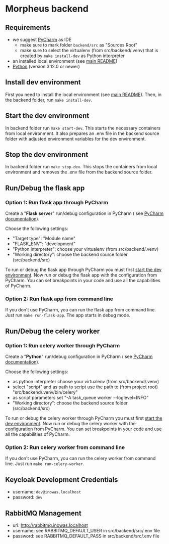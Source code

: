 # Morpheus backend

## Requirements

* we suggest [PyCharm](https://www.jetbrains.com/pycharm/) as IDE
  * make sure to mark folder `backend/src` as "Sources Root"
  * make sure to select the virtualenv (from src/backend/.venv) that is created by `make install-dev` as Python interpreter
* an installed local environment (see [main README](../../Readme.md#install-local-environment))
* [Python](https://www.python.org/) (version 3.12.0 or newer)

## Install dev environment

First you need to install the local environment (see [main README](../../Readme.md#install-local-environment)).
Then, in the backend folder, run `make install-dev`.

## Start the dev environment

In backend folder run `make start-dev`. This starts the necessary containers from local environment. It also prepares an
.env file in the backend source folder with adjusted environment variables for the dev environment.

## Stop the dev environment

In backend folder run `make stop-dev`. This stops the containers from local environment and removes the .env file from
the backend source folder.

## Run/Debug the flask app

### Option 1: Run flask app through PyCharm

Create a "**Flask server**" run/debug configuration in PyCharm (
see [PyCharm documentation](https://www.jetbrains.com/help/pycharm/run-debug-configuration-flask-server.html)).

Choose the following settings:

* "Target type": "Module name"
* "FLASK_ENV": "development"
* "Python interpreter": choose your virtualenv (from src/backend/.venv)
* "Working directory": choose the backend source folder (src/backend/src)

To run or debug the flask app through PyCharm you must first [start the dev environment](#start-the-dev-environment).
Now run or debug the flask app with the configuration from PyCharm. You can set breakpoints in your code and use all the
capabilities of PyCharm.

### Option 2: Run flask app from command line

If you don't use PyCharm, you can run the flask app from command line. Just run `make run-flask-app`. The app starts in
debug mode.

## Run/Debug the celery worker

### Option 1: Run celery worker through PyCharm

Create a "**Python**" run/debug configuration in PyCharm (
see [PyCharm documentation](https://www.jetbrains.com/help/pycharm/run-debug-configuration.html#createExplicitly)).

Choose the following settings:

* as python interpreter choose your virtualenv (from src/backend/.venv)
* select "script" and as path to script use the path to (from project root) "src/backend/.venv/bin/celery"
* as script parameters set "-A task_queue worker --loglevel=INFO"
* "Working directory": choose the backend source folder (src/backend/src)


To run or debug the celery worker through PyCharm you must first [start the dev environment](#start-the-dev-environment).
Now run or debug the celery worker with the configuration from PyCharm. You can set breakpoints in your code and use all the
capabilities of PyCharm.

### Option 2: Run celery worker from command line

If you don't use PyCharm, you can run the celery worker from command line. Just run `make run-celery-worker`.

## Keycloak Development Credentials

* username: `dev@inowas.localhost`
* password: `dev`


## RabbitMQ Management

* url: http://rabbitmq.inowas.localhost
* username: see RABBITMQ_DEFAULT_USER in src/backend/src/.env file
* password: see RABBITMQ_DEFAULT_PASS in src/backend/src/.env file
